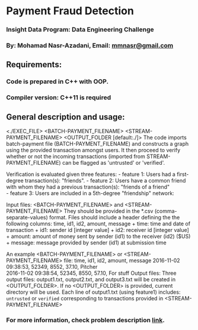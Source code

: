 # Payment Fraud Detection
### Insight Data Program: Data Engineering Challenge
### By: Mohamad Nasr-Azadani, Email: mmnasr@gmail.com

## Requirements: 
### Code is prepared in C++ with OOP.
### Compiler version: C++11 is required

## General description and usage:

<./EXEC_FILE> \<BATCH-PAYMENT_FILENAME\> \<STREAM-PAYMENT_FILENAME\> \<OUTPUT_FOLDER [default:./]\>
The code imports batch-payment file (BATCH-PAYMENT_FILENAME) and constructs a graph using the provided transaction amongst users.
It then proceed to verify whether or not the incoming transactions (imported from STREAM-PAYMENT_FILENAME) can be flagged as 'untrusted' or 'verified'.

Verification is evaluated given three features: 
    - feature 1: Users had a first-degree transaction(s): \"friends\". 
    - feature 2: Users have a common friend with whom they had a previous transaction(s): \"friends of a friend\"  
    - feature 3: Users are included in a 5th-degree \"friendship\" network: 
            
Input files: <BATCH-PAYMENT_FILENAME> and <STREAM-PAYMENT_FILENAME>
      They should be provided in the *.csv (comma-separate-values) format.
      Files should include a header defining the the following columns: 
               time, id1, id2, amount, message 
               + time: time and date of transaction 
               + id1: sender id [integer value] 
               + id2: receiver id [integer value] 
               + amount: amount of money sent by sender (id1) to the receiver (id2) ($US)
               + message: message provided by sender (id1) at submission time 

An example <BATCH-PAYMENT_FILENAME> or <STREAM-PAYMENT_FILENAME> file:
        time, id1, id2, amount, message 
        2016-11-02 09:38:53, 52349, 8552, 37.10, Pitcher  
        2016-11-02 09:38:54, 52345, 8550, 57.10, For stuff 
Output files: 
        Three output files: output1.txt, output2.txt, and output3.txt will be created in <OUTPUT_FOLDER>.
        If no <OUTPUT_FOLDER> is provided, current directory will be used.
        Each line of output1.txt (using feature1) includes: 
            `untrusted` or `verified` corresponding to transactions provided in <STREAM-PAYMENT_FILENAME>

### For more information, check problem description [link](https://github.com/InsightDataScience/digital-wallet/blob/master/README.md).

